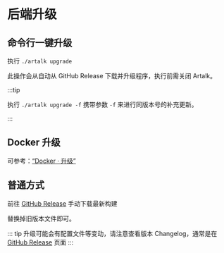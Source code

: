 # 后端升级

## 命令行一键升级

执行 `./artalk upgrade`

此操作会从自动从 GitHub Release 下载并升级程序，执行前需关闭 Artalk。

:::tip

执行 `./artalk upgrade -f` 携带参数 `-f` 来进行同版本号的补充更新。

:::

## Docker 升级

可参考：[“Docker · 升级”](./docker.md#升级)

## 普通方式

前往 [GitHub Release](https://github.com/ArtalkJS/Artalk/releases) 手动下载最新构建

替换掉旧版本文件即可。

::: tip
升级可能会有配置文件等变动，请注意查看版本 Changelog，通常是在 [GitHub Release](https://github.com/ArtalkJS/Artalk/releases) 页面
:::
